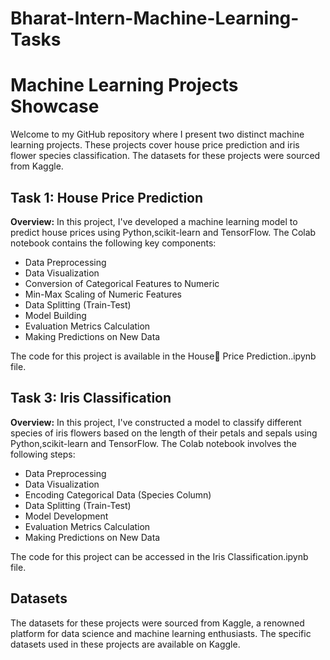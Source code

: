 # Bharat-Intern-Machine-Learning-Tasks
# Machine Learning Projects Showcase

Welcome to my GitHub repository where I present two distinct machine learning projects. These projects cover house price prediction and iris flower species classification. The datasets for these projects were sourced from Kaggle.

## Task 1: House Price Prediction

**Overview:**
In this project, I've developed a machine learning model to predict house prices using Python,scikit-learn and TensorFlow. The Colab notebook contains the following key components:
- Data Preprocessing
- Data Visualization
- Conversion of Categorical Features to Numeric
- Min-Max Scaling of Numeric Features
- Data Splitting (Train-Test)
- Model Building
- Evaluation Metrics Calculation
- Making Predictions on New Data

The code for this project is available in the House🏡 Price Prediction..ipynb file.


## Task 3: Iris Classification

**Overview:**
In this project, I've constructed a model to classify different species of iris flowers based on the length of their petals and sepals using Python,scikit-learn and TensorFlow. The Colab notebook involves the following steps:
- Data Preprocessing
- Data Visualization
- Encoding Categorical Data (Species Column)
- Data Splitting (Train-Test)
- Model Development
- Evaluation Metrics Calculation
- Making Predictions on New Data

The code for this project can be accessed in the Iris Classification.ipynb file.

## Datasets

The datasets for these projects were sourced from Kaggle, a renowned platform for data science and machine learning enthusiasts. The specific datasets used in these projects are available on Kaggle.
